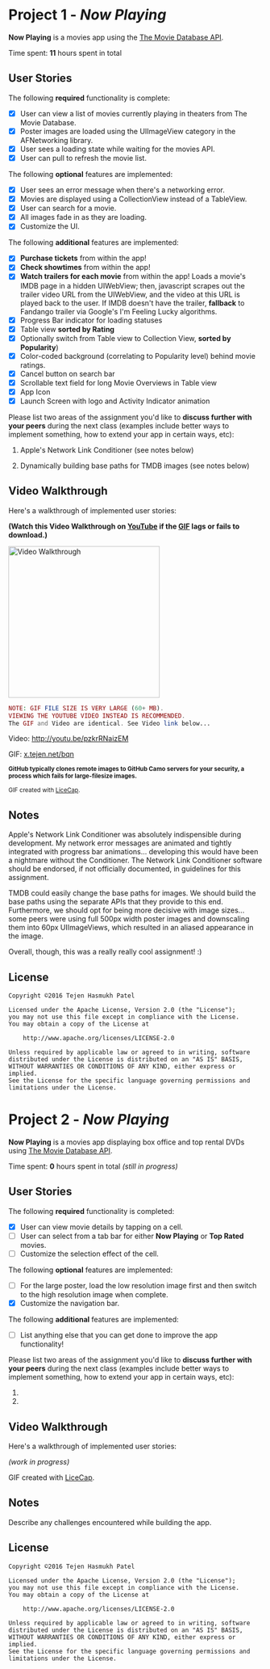 # Project 1 - *Now Playing*

**Now Playing** is a movies app using the [The Movie Database API](http://docs.themoviedb.apiary.io/#).

Time spent: **11** hours spent in total

## User Stories

The following **required** functionality is complete:

- [X] User can view a list of movies currently playing in theaters from The Movie Database.
- [X] Poster images are loaded using the UIImageView category in the AFNetworking library.
- [X] User sees a loading state while waiting for the movies API.
- [X] User can pull to refresh the movie list.

The following **optional** features are implemented:

- [X] User sees an error message when there's a networking error.
- [X] Movies are displayed using a CollectionView instead of a TableView.
- [X] User can search for a movie.
- [X] All images fade in as they are loading.
- [X] Customize the UI.

The following **additional** features are implemented:

- [X] **Purchase tickets** from within the app!
- [X] **Check showtimes** from within the app!
- [X] **Watch trailers for each movie** from within the app! Loads a movie's IMDB page in a hidden UIWebView; then, javascript scrapes out the trailer video URL from the UIWebView, and the video at this URL is played back to the user. If IMDB doesn't have the trailer, **fallback** to Fandango trailer via Google's I'm Feeling Lucky algorithms.
- [X] Progress Bar indicator for loading statuses
- [X] Table view **sorted by Rating**
- [X] Optionally switch from Table view to Collection View, **sorted by Popularity**)
- [X] Color-coded background (correlating to Popularity level) behind movie ratings.
- [X] Cancel button on search bar
- [X] Scrollable text field for long Movie Overviews in Table view
- [X] App Icon
- [X] Launch Screen with logo and Activity Indicator animation

Please list two areas of the assignment you'd like to **discuss further with your peers** during the next class (examples include better ways to implement something, how to extend your app in certain ways, etc):

1. Apple's Network Link Conditioner (see notes below)

2. Dynamically building base paths for TMDB images (see notes below)

## Video Walkthrough 

Here's a walkthrough of implemented user stories:

**(Watch this Video Walkthrough on [YouTube](http://youtu.be/pzkrRNaizEM) if the [GIF](http://x.tejen.net/bqn) lags or fails to download.)**

[<img src='http://img.tejen.net/b9f0d052072252d4aa6b2f61c3ed7432.gif' title='Video Walkthrough' width='300' alt='Video Walkthrough' />](http://x.tejen.net/bqn)
```php
NOTE: GIF FILE SIZE IS VERY LARGE (60+ MB).
VIEWING THE YOUTUBE VIDEO INSTEAD IS RECOMMENDED.
The GIF and Video are identical. See Video link below...
```
Video: http://youtu.be/pzkrRNaizEM

GIF: [x.tejen.net/bqn](http://x.tejen.net/bqn)


<sup>**GitHub typically clones remote images to GitHub Camo servers for your security, a process which fails for large-filesize images.**</sup>

<sup>GIF created with [LiceCap](http://www.cockos.com/licecap/).</sup>

## Notes

Apple's Network Link Conditioner was absolutely indispensible during development. My network error messages are animated and tightly integrated with progress bar animations... developing this would have been a nightmare without the Conditioner. The Network Link Conditioner software should be endorsed, if not officially documented, in guidelines for this assignment.

TMDB could easily change the base paths for images. We should build the base paths using the separate APIs that they provide to this end. Furthermore, we should opt for being more decisive with image sizes... some peers were using full 500px width poster images and downscaling them into 60px UIImageViews, which resulted in an aliased appearance in the image.

Overall, though, this was a really really cool assignment! :)

## License

    Copyright ©2016 Tejen Hasmukh Patel

    Licensed under the Apache License, Version 2.0 (the "License");
    you may not use this file except in compliance with the License.
    You may obtain a copy of the License at

        http://www.apache.org/licenses/LICENSE-2.0

    Unless required by applicable law or agreed to in writing, software
    distributed under the License is distributed on an "AS IS" BASIS,
    WITHOUT WARRANTIES OR CONDITIONS OF ANY KIND, either express or implied.
    See the License for the specific language governing permissions and
    limitations under the License.

# Project 2 - *Now Playing*

**Now Playing** is a movies app displaying box office and top rental DVDs using [The Movie Database API](http://docs.themoviedb.apiary.io/#).

Time spent: **0** hours spent in total *(still in progress)*

## User Stories

The following **required** functionality is completed:

- [X] User can view movie details by tapping on a cell.
- [ ] User can select from a tab bar for either **Now Playing** or **Top Rated** movies.
- [ ] Customize the selection effect of the cell.

The following **optional** features are implemented:

- [ ] For the large poster, load the low resolution image first and then switch to the high resolution image when complete.
- [X] Customize the navigation bar.

The following **additional** features are implemented:

- [ ] List anything else that you can get done to improve the app functionality!

Please list two areas of the assignment you'd like to **discuss further with your peers** during the next class (examples include better ways to implement something, how to extend your app in certain ways, etc):

1. 
2. 

## Video Walkthrough 

Here's a walkthrough of implemented user stories:

*(work in progress)*
<!-- <img src='' title='Video Walkthrough' width='' alt='Video Walkthrough' /> -->

GIF created with [LiceCap](http://www.cockos.com/licecap/).

## Notes

Describe any challenges encountered while building the app.

## License

    Copyright ©2016 Tejen Hasmukh Patel

    Licensed under the Apache License, Version 2.0 (the "License");
    you may not use this file except in compliance with the License.
    You may obtain a copy of the License at

        http://www.apache.org/licenses/LICENSE-2.0

    Unless required by applicable law or agreed to in writing, software
    distributed under the License is distributed on an "AS IS" BASIS,
    WITHOUT WARRANTIES OR CONDITIONS OF ANY KIND, either express or implied.
    See the License for the specific language governing permissions and
    limitations under the License.

